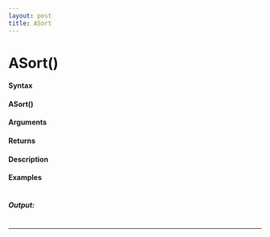 ```yaml
---
layout: post
title: ASort
---
```


# ASort()


#### Syntax

#### ASort()

#### Arguments

#### Returns

#### Description

#### Examples

```

```

##### Output:

```

```

---